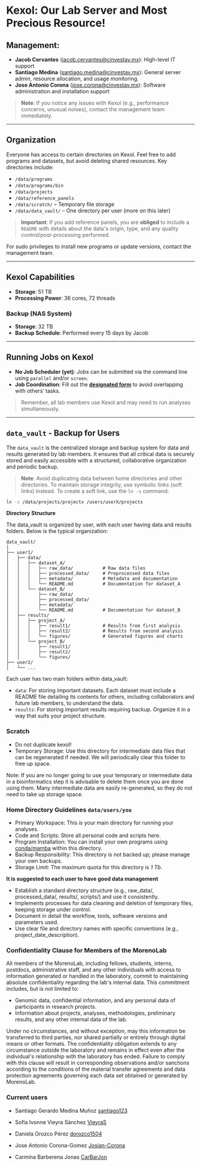 # Kexol: Our Lab Server and Most Precious Resource!

## Management:
- **Jacob Cervantes** ([jacob.cervantes@cinvestav.mx](mailto:jacob.cervantes@cinvestav.mx)): High-level IT support
- **Santiago Medina** ([santiago.medina@cinvestav.mx](mailto:santiago.medina@cinvestav.mx)): General server admin, resource allocation, and usage monitoring.
- **Jose Antonio Corona** ([jose.corona@cinvestav.mx](mailto:jose.corona@cinvestav.mx)): Software administration and installation support

> **Note**: If you notice any issues with Kexol (e.g., performance concerns, unusual noises), contact the management team immediately.

---

## Organization
Everyone has access to certain directories on Kexol. Feel free to add programs and datasets, but avoid deleting shared resources. Key directories include:

- `/data/programs`
- `/data/programs/bin`
- `/data/projects`
- `/data/reference_panels`
- `/data/scratch/` – Temporary file storage
- `/data/data_vault/` – One directory per user (more on this later)

> **Important**: If you add reference panels, you are **obliged** to include a `README` with details about the data's origin, type, and any quality control/post-processing performed.

For sudo privileges to install new programs or update versions, contact the management team.

---

## Kexol Capabilities
- **Storage**: 51 TB
- **Processing Power**: 36 cores, 72 threads

### Backup (NAS System)
- **Storage**: 32 TB
- **Backup Schedule**: Performed every 15 days by Jacob

---

## Running Jobs on Kexol
- **No Job Scheduler (yet)**: Jobs can be submitted via the command line using `parallel` and/or `screen`.
- **Job Coordination**: Fill out the **[designated form](https://docs.google.com/spreadsheets/d/1CH23JU266zqPQu-ZciToqBL6L75N_9c6RlR6U2DE38o/edit?usp=sharing)** to avoid overlapping with others’ tasks.

> Remember, all lab members use Kexol and may need to run analyses simultaneously.

---

## `data_vault` - Backup for Users
The `data_vault` is the centralized storage and backup system for data and results generated by lab members. It ensures that all critical data is securely stored and easily accessible with a structured, collaborative organization and periodic backup.

> **Note**: Avoid duplicating data between home directories and other directories. To maintain storage integrity, use symbolic links (soft links) instead. To create a soft link, use the `ln -s` command:

```bash
ln -s /data/projects/projectx /users/userX/projectx
```

**Directory Structure**

The data_vault is organized by user, with each user having data and results folders. Below is the typical organization:

```
data_vault/
│
├── user1/
│   ├── data/
│   │   ├── dataset_A/
│   │   │   ├── raw_data/           # Raw data files
│   │   │   ├── processed_data/     # Preprocessed data files
│   │   │   ├── metadata/           # Metadata and documentation
│   │   │   └── README.md           # Documentation for dataset_A
│   │   └── dataset_B/
│   │       ├── raw_data/
│   │       ├── processed_data/
│   │       ├── metadata/
│   │       └── README.md           # Documentation for dataset_B
│   ├── results/
│   │   ├── project_A/
│   │   │   ├── result1/            # Results from first analysis
│   │   │   ├── result2/            # Results from second analysis
│   │   │   └── figures/            # Generated figures and charts
│   │   └── project_B/
│   │       ├── result1/
│   │       ├── result2/
│   │       └── figures/
├── user2/
│   └── ...
```

Each user has two main folders within data_vault:

- `data`: For storing important datasets. Each dataset must include a README file detailing its contents for others, including collaborators and future lab members, to understand the data.
- `results`: For storing important results requiring backup. Organize it in a way that suits your project structure.

### Scratch

-	Do not duplicate kexol!
-	Temporary Storage: Use this directory for intermediate data files that can be regenerated if needed. We will periodically clear this folder to free up space.

Note: If you are no longer going to use your temporary or intermediate data in a bioinformatics step it is advisable to delete them once you are done using them. Many intermediate data are easily re-generated, so they do not need to take up storage space.

### Home Directory Guidelines `data/users/you`

-	Primary Workspace: This is your main directory for running your analyses.
-	Code and Scripts: Store all personal code and scripts here.
-	Program Installation: You can install your own programs using [conda/mamba](https://github.com/conda-forge/miniforge) within this directory.
-	Backup Responsibility: This directory is not backed up; please manage your own backups.
-	Storage Limit: The maximum quota for this directory is *1 Tb*.

**It is suggested to each user to have good data management**

-	Establish a standard directory structure (e.g., raw_data/, processed_data/, results/, scripts/) and use it consistently.
-	Implements processes for data cleaning and deletion of temporary files, keeping storage under control.
-	Document in detail the workflow, tools, software versions and parameters used.
-	Use clear file and directory names with specific conventions (e.g., project_date_description).


### Confidentiality Clause for Members of the MorenoLab
All members of the MorenoLab, including fellows, students, interns, postdocs, administrative staff, and any other individuals with access to information generated or handled in the laboratory, commit to maintaining absolute confidentiality regarding the lab's internal data. 
This commitment includes, but is not limited to:

- Genomic data, confidential information, and any personal data of participants in research projects.
- Information about projects, analyses, methodologies, preliminary results, and any other internal data of the lab.
  
Under no circumstances, and without exception, may this information be transferred to third parties, nor shared partially or entirely through digital means or other formats. The confidentiality obligation extends to any circumstance outside the laboratory and remains in effect even after the individual's relationship with the laboratory has ended.
Failure to comply with this clause will result in corresponding observations and/or sanctions according to the conditions of the material transfer agreements and data protection agreements governing each data set obtained or generated by MorenoLab.


### Current users

- Santiago Gerardo Medina Muñoz [santiago123](https://github.com/santiago1234)

- Sofía Ivonne Vieyra Sánchez [VieyraS](https://github.com/VieyraS)
- Daniela Orozco Pérez [dorozco1504](https://github.com/dorozco1504)
- Jose Antonio Corona-Gomez [Josian-Corona](https://github.com/Josian-Corona)
- Carmina Barberena Jonas [CarBarJon](https://github.com/CarBarJon)

